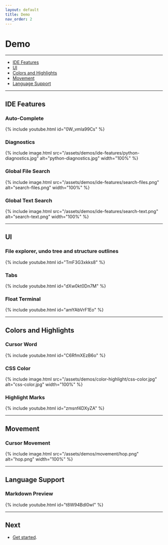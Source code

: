 ```yaml
---
layout: default
title: Demo
nav_order: 2
---
```


# Demo

---

- [IDE Features](#ide-features)
- [UI](#ui)
- [Colors and Highlights](#colors-and-highlights)
- [Movement](#movement)
- [Language Support](#language-support)

---

## IDE Features

### Auto-Complete

{% include youtube.html id="0W_vmla99Cs" %}

### Diagnostics

{% include image.html src="/assets/demos/ide-features/python-diagnostics.jpg" alt="python-diagnostics.jpg" width="100%" %}

### Global File Search

{% include image.html src="/assets/demos/ide-features/search-files.png" alt="search-files.png" width="100%" %}

### Global Text Search

{% include image.html src="/assets/demos/ide-features/search-text.png" alt="search-text.png" width="100%" %}

---

## UI

### File explorer, undo tree and structure outlines

{% include youtube.html id="TmF3G3xkks8" %}

### Tabs

{% include youtube.html id="dXw0kt0Dn7M" %}

### Float Terminal

{% include youtube.html id="amYAbVrF1Eo" %}

---

## Colors and Highlights

### Cursor Word

{% include youtube.html id="C6RfmXEzB6o" %}

### CSS Color

{% include image.html src="/assets/demos/color-highlight/css-color.jpg" alt="css-color.jpg" width="100%" %}

### Highlight Marks

{% include youtube.html id="zmsnf4DXyZA" %}

---

## Movement

### Cursor Movement

{% include image.html src="/assets/demos/movement/hop.png" alt="hop.png" width="100%" %}

---

## Language Support

### Markdown Preview

{% include youtube.html id="t8W94Bdl0wI" %}

---

## Next

- [Get started](/lin.nvim.dev/docs/installation).
